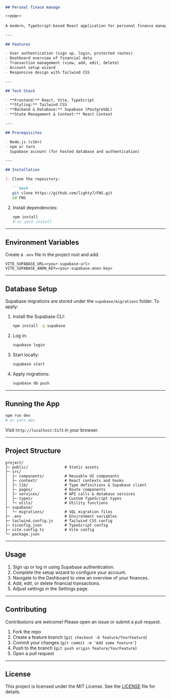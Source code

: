 ````markdown
## Persnal finace manage

**PFM** 

A modern, TypeScript-based React application for personal finance management, built with Vite, Tailwind CSS, and Supabase.

---

## Features

- User authentication (sign up, login, protected routes)
- Dashboard overview of financial data
- Transaction management (view, add, edit, delete)
- Account setup wizard
- Responsive design with Tailwind CSS

---

## Tech Stack

- **Frontend:** React, Vite, TypeScript
- **Styling:** Tailwind CSS
- **Backend & Database:** Supabase (PostgreSQL)
- **State Management & Context:** React Context

---

## Prerequisites

- Node.js (v16+)
- npm or Yarn
- Supabase account (for hosted database and authentication)

---

## Installation

1. Clone the repository:

   ```bash
   git clone https://github.com/lighty7/FNS.git
   cd FNS
````

2. Install dependencies:

   ```bash
   npm install
   # or yarn install
   ```

---

## Environment Variables

Create a `.env` file in the project root and add:

```env
VITE_SUPABASE_URL=<your-supabase-url>
VITE_SUPABASE_ANON_KEY=<your-supabase-anon-key>
```

---

## Database Setup

Supabase migrations are stored under the `supabase/migrations` folder. To apply:

1. Install the Supabase CLI:

   ```bash
   npm install -g supabase
   ```
2. Log in:

   ```bash
   supabase login
   ```
3. Start locally:

   ```bash
   supabase start
   ```
4. Apply migrations:

   ```bash
   supabase db push
   ```

---

## Running the App

```bash
npm run dev
# or yarn dev
```

Visit `http://localhost:5173` in your browser.

---

## Project Structure

```plaintext
project/
├─ public/                # Static assets
├─ src/
│  ├─ components/         # Reusable UI components
│  ├─ context/            # React contexts and hooks
│  ├─ lib/                # Type definitions & Supabase client
│  ├─ pages/              # Route components
│  ├─ services/           # API calls & database services
│  ├─ types/              # Custom TypeScript types
│  └─ utils/              # Utility functions
├─ supabase/
│  └─ migrations/         # SQL migration files
├─ .env                   # Environment variables
├─ tailwind.config.js     # Tailwind CSS config
├─ tsconfig.json          # TypeScript config
├─ vite.config.ts         # Vite config
└─ package.json
```

---

## Usage

1. Sign up or log in using Supabase authentication.
2. Complete the setup wizard to configure your account.
3. Navigate to the Dashboard to view an overview of your finances.
4. Add, edit, or delete financial transactions.
5. Adjust settings in the Settings page.

---

## Contributing

Contributions are welcome! Please open an issue or submit a pull request.

1. Fork the repo
2. Create a feature branch (`git checkout -b feature/YourFeature`)
3. Commit your changes (`git commit -m 'Add some feature'`)
4. Push to the branch (`git push origin feature/YourFeature`)
5. Open a pull request

---

## License

This project is licensed under the MIT License. See the [LICENSE](LICENSE) file for details.

```
```
